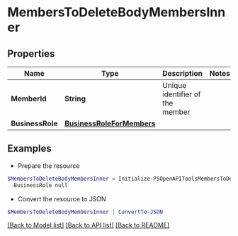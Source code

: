 # MembersToDeleteBodyMembersInner
## Properties

Name | Type | Description | Notes
------------ | ------------- | ------------- | -------------
**MemberId** | **String** | Unique identifier of the member | 
**BusinessRole** | [**BusinessRoleForMembers**](BusinessRoleForMembers.md) |  | 

## Examples

- Prepare the resource
```powershell
$MembersToDeleteBodyMembersInner = Initialize-PSOpenAPIToolsMembersToDeleteBodyMembersInner  -MemberId 140943737684417 `
 -BusinessRole null
```

- Convert the resource to JSON
```powershell
$MembersToDeleteBodyMembersInner | ConvertTo-JSON
```

[[Back to Model list]](../README.md#documentation-for-models) [[Back to API list]](../README.md#documentation-for-api-endpoints) [[Back to README]](../README.md)

